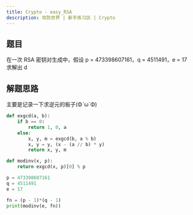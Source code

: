 ```yaml
---
title: Crypto - easy_RSA
description: 攻防世界 | 新手练习区 | Crypto
---
```


## 题目

在一次 RSA 密钥对生成中，假设 p = 473398607161，q = 4511491，e = 17<br>
求解出 d

## 解题思路

主要是记录一下求逆元的板子(ΦˋωˊΦ)
```py
def exgcd(a, b):
    if b == 0:
        return 1, 0, a
    else:
        x, y, m = exgcd(b, a % b)
        x, y = y, (x - (a // b) * y)
        return x, y, m

def modinv(x, p):
	return exgcd(x, p)[0] % p

p = 473398607161
q = 4511491
e = 17

fn = (p - 1)*(q - 1)
print(modinv(e, fn))
```